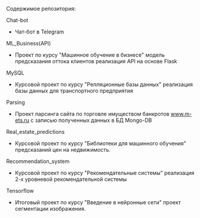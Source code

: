 Содержимое репозитория:

Chat-bot

  - Чат-бот в Telegram

ML_Business(API) 

  - Проект по курсу "Машинное обучение в бизнесе" модель предсказания оттока клиентов реализация API на основе Flask

MySQL

  - Курсовой проект по курсу "Релляционные базы данных" реализация базы данных для транспортного предприятия

Parsing

  - Проект парсинга сайта по торговле имуществом банкротов www.m-ets.ru с записью полученных данных в БД Mongo-DB

Real_estate_predictions

  - Курсовой проект по курсу "Библиотеки для машинного обучения" предсказаний цен на недвижимость.

Recommendation_system 

  - Курсовой проект по курсу "Рекомендательные системы" реализация 2-х уровневой рекомендательной системы

Tensorflow

  - Итоговый проект по курсу "Введение в нейронные сети" проект сегментации изображения.
